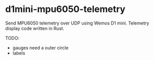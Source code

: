 # d1mini-mpu6050-telemetry
Send MPU6050 telemetry over UDP using Wemos D1 mini.
Telemetry display code written in Rust.

TODO:
- gauges need a outer circle
- labels
